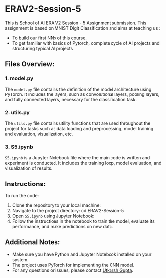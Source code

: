 # ERAV2-Session-5
This is School of AI ERA V2 Session - 5 Assignment submission.
This assignment is based on MNIST Digit Classification and aims at teaching us :
- To build our first NNs of this course.
- To get familiar with basics of Pytorch, complete cycle of AI projects and structuring typical AI projects

## Files Overview:

### 1. model.py
The `model.py` file contains the definition of the model architecture using PyTorch. It includes the layers, such as convolutional layers, pooling layers, and fully connected layers, necessary for the classification task.

### 2. utils.py
The `utils.py` file contains utility functions that are used throughout the project for tasks such as data loading and preprocessing, model training and evaluation, visualization, etc.

### 3. S5.ipynb
`S5.ipynb` is a Jupyter Notebook file where the main code is written and experiment is conducted. It includes the training loop, model evaluation, and visualization of results.

## Instructions:

To run the code:

1. Clone the repository to your local machine: 
2. Navigate to the project directory:
cd ERAV2-Session-5
3. Open `S5.ipynb` using Jupyter Notebook:
4. Follow the instructions in the notebook to train the model, evaluate its performance, and make predictions on new data.

## Additional Notes:

- Make sure you have Python and Jupyter Notebook installed on your system.
- The project uses PyTorch for implementing the CNN model.
- For any questions or issues, please contact [Utkarsh Gupta](mailto:utkarsh2198@gmail.com).
